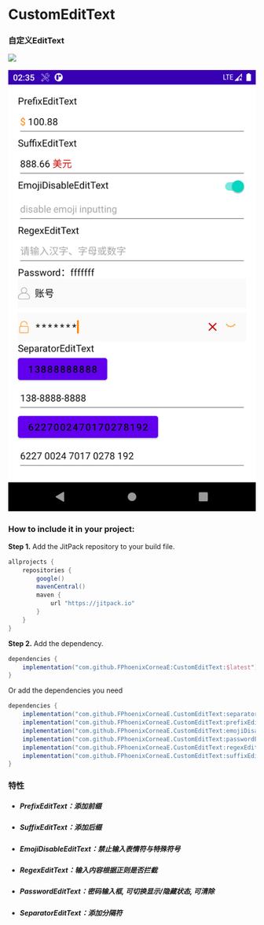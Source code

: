 # CustomEditText

### 自定义EditText

[![](https://jitpack.io/v/FPhoenixCorneaE/CustomEditText.svg)](https://jitpack.io/#FPhoenixCorneaE/CustomEditText)

![](https://github.com/FPhoenixCorneaE/CustomEditText/blob/main/images/pic_custom_edit_text.png)

### How to include it in your project:

**Step 1.** Add the JitPack repository to your build file.

```groovy
allprojects {
    repositories {
        google()
        mavenCentral()
        maven {
            url "https://jitpack.io"
        }
    }
}
```

**Step 2.** Add the dependency.

```groovy
dependencies {
    implementation("com.github.FPhoenixCorneaE:CustomEditText:$latest")
}
```

Or add the dependencies you need

```groovy
dependencies {
    implementation("com.github.FPhoenixCorneaE.CustomEditText:separatorEditText:$latest")
    implementation("com.github.FPhoenixCorneaE.CustomEditText:prefixEditText:$latest")
    implementation("com.github.FPhoenixCorneaE.CustomEditText:emojiDisableEditText:$latest")
    implementation("com.github.FPhoenixCorneaE.CustomEditText:passwordEditText:$latest")
    implementation("com.github.FPhoenixCorneaE.CustomEditText:regexEditText:$latest")
    implementation("com.github.FPhoenixCorneaE.CustomEditText:suffixEditText:$latest")
}
```

### 特性

* ##### PrefixEditText：添加前缀

* ##### SuffixEditText：添加后缀

* ##### EmojiDisableEditText：禁止输入表情符与特殊符号

* ##### RegexEditText：输入内容根据正则是否拦截

* ##### PasswordEditText：密码输入框, 可切换显示/隐藏状态, 可清除

* ##### SeparatorEditText：添加分隔符
